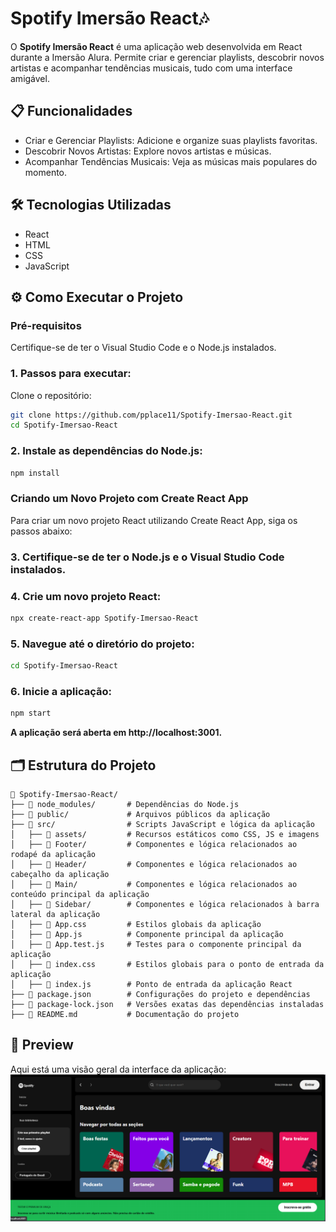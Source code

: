 # Spotify Imersão React🎶
O **Spotify Imersão React** é uma aplicação web desenvolvida em React durante a Imersão Alura. 
Permite criar e gerenciar playlists, descobrir novos artistas e acompanhar tendências musicais, 
tudo com uma interface amigável.

## 📋 Funcionalidades
- Criar e Gerenciar Playlists: Adicione e organize suas playlists favoritas.
- Descobrir Novos Artistas: Explore novos artistas e músicas.
- Acompanhar Tendências Musicais: Veja as músicas mais populares do momento.

## 🛠️ Tecnologias Utilizadas
- React
- HTML
- CSS
- JavaScript

## ⚙️ Como Executar o Projeto
### Pré-requisitos
Certifique-se de ter o Visual Studio Code e o Node.js instalados.

### 1. **Passos para executar:**
Clone o repositório:
```bash
git clone https://github.com/pplace11/Spotify-Imersao-React.git
cd Spotify-Imersao-React
```

### 2. **Instale as dependências do Node.js:**
```bash
npm install
```

### Criando um Novo Projeto com Create React App
Para criar um novo projeto React utilizando Create React App, siga os passos abaixo:

### 3. **Certifique-se de ter o Node.js e o Visual Studio Code instalados.**

### 4. **Crie um novo projeto React:**
```bash
npx create-react-app Spotify-Imersao-React
```

### 5. **Navegue até o diretório do projeto:**
```bash
cd Spotify-Imersao-React
```

### 6. **Inicie a aplicação:**
```bash
npm start
```
**A aplicação será aberta em http://localhost:3001.**

## 🗂️ Estrutura do Projeto
```plaintext
📁 Spotify-Imersao-React/
├── 📂 node_modules/       # Dependências do Node.js
├── 📂 public/             # Arquivos públicos da aplicação
├── 📂 src/                # Scripts JavaScript e lógica da aplicação
│   ├── 📂 assets/         # Recursos estáticos como CSS, JS e imagens
│   ├── 📂 Footer/         # Componentes e lógica relacionados ao rodapé da aplicação
│   ├── 📂 Header/         # Componentes e lógica relacionados ao cabeçalho da aplicação
│   ├── 📂 Main/           # Componentes e lógica relacionados ao conteúdo principal da aplicação
│   ├── 📂 Sidebar/        # Componentes e lógica relacionados à barra lateral da aplicação
│   ├── 📄 App.css         # Estilos globais da aplicação
│   ├── 📄 App.js          # Componente principal da aplicação
│   ├── 📄 App.test.js     # Testes para o componente principal da aplicação
│   ├── 📄 index.css       # Estilos globais para o ponto de entrada da aplicação
│   ├── 📄 index.js        # Ponto de entrada da aplicação React
├── 📄 package.json        # Configurações do projeto e dependências
├── 📄 package-lock.json   # Versões exatas das dependências instaladas
├── 📄 README.md           # Documentação do projeto
```
## 📸 Preview
Aqui está uma visão geral da interface da aplicação:
![Sptify Imersao React Preview](src/assets/web/pagina.png)
